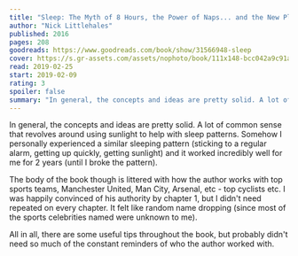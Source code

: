 ```yaml
---
title: "Sleep: The Myth of 8 Hours, the Power of Naps... and the New Plan to Recharge Your Body and Mind"
author: "Nick Littlehales"
published: 2016
pages: 208
goodreads: https://www.goodreads.com/book/show/31566948-sleep
cover: https://s.gr-assets.com/assets/nophoto/book/111x148-bcc042a9c91a29c1d680899eff700a03.png
read: 2019-02-25
start: 2019-02-09
rating: 3
spoiler: false
summary: "In general, the concepts and ideas are pretty solid. A lot of common sense that revolves around using sunlight to help with sleep patterns. Somehow I personally experienced a similar sleeping pattern (sticking to a regular alarm, getting up quickly, getting sunlight) and it worked incredibly well for me for 2 years (until I broke the pattern)."
---
```


In general, the concepts and ideas are pretty solid. A lot of common sense that revolves around using sunlight to help with sleep patterns. Somehow I personally experienced a similar sleeping pattern (sticking to a regular alarm, getting up quickly, getting sunlight) and it worked incredibly well for me for 2 years (until I broke the pattern).  
  
The body of the book though is littered with how the author works with top sports teams, Manchester United, Man City, Arsenal, etc - top cyclists etc. I was happily convinced of his authority by chapter 1, but I didn't need repeated on every chapter. It felt like random name dropping (since most of the sports celebrities named were unknown to me).  
  
All in all, there are some useful tips throughout the book, but probably didn't need so much of the constant reminders of who the author worked with.